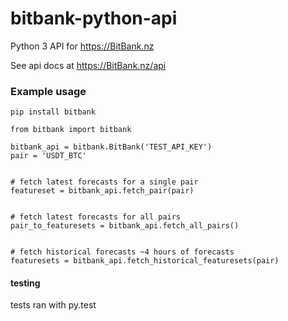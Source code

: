 

# bitbank-python-api
Python 3 API for https://BitBank.nz

See api docs at https://BitBank.nz/api

### Example usage

```
pip install bitbank

from bitbank import bitbank
```

```
bitbank_api = bitbank.BitBank('TEST_API_KEY')
pair = 'USDT_BTC'


# fetch latest forecasts for a single pair
featureset = bitbank_api.fetch_pair(pair)


# fetch latest forecasts for all pairs
pair_to_featuresets = bitbank_api.fetch_all_pairs()


# fetch historical forecasts ~4 hours of forecasts 
featuresets = bitbank_api.fetch_historical_featuresets(pair)
```

#### testing
tests ran with py.test
